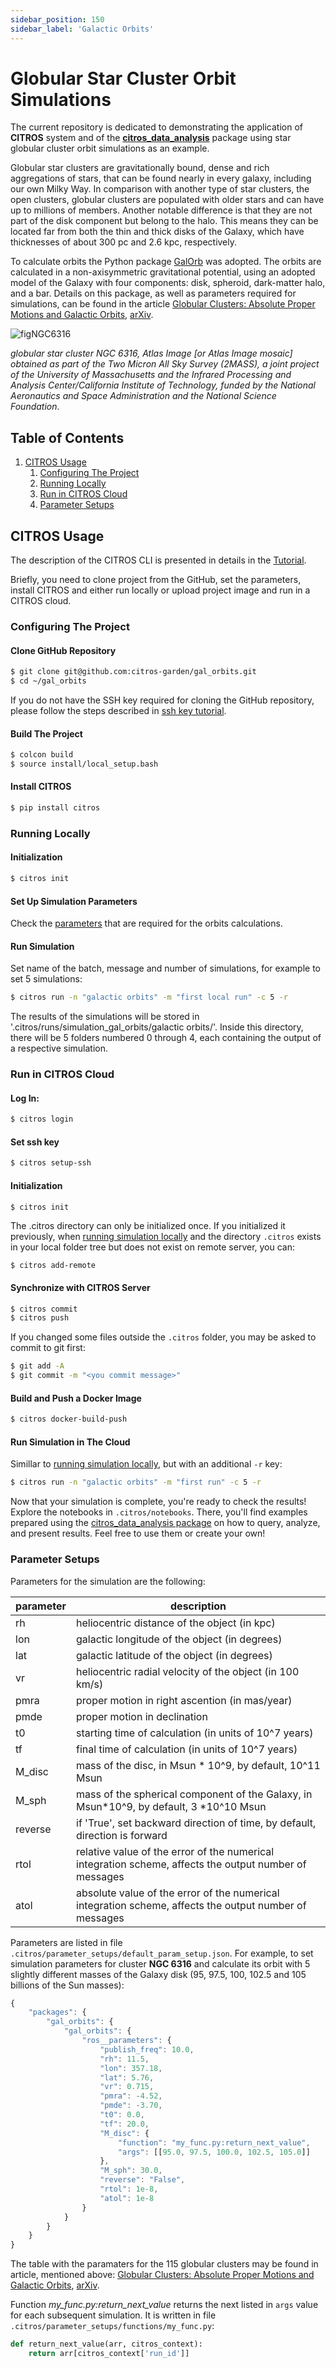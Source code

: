 ```yaml
---
sidebar_position: 150
sidebar_label: 'Galactic Orbits'
---
```


# Globular Star Cluster Orbit Simulations

The current repository is dedicated to demonstrating the application of **CITROS** system and of the [**citros_data_analysis**](https://citros.io/doc/docs_data_analysis) package using star globular cluster orbit simulations as an example.

Globular star clusters are gravitationally bound, dense and rich aggregations of stars, that can be found nearly in every galaxy, including our own Milky Way. In comparison with another type of star clusters, the open clusters, globular clusters are populated with older stars and can have up to millions of members. Another notable difference is that they are not part of the disk component but belong to the halo. This means they can be located far from both the thin and thick disks of the Galaxy, which have thicknesses of about 300 pc and 2.6 kpc, respectively.

To calculate orbits the Python package [GalOrb](https://github.com/ChemelAA/GalOrb-Package) was adopted. The orbits are calculated in a non-axisymmetric gravitational potential, using an adopted model of the Galaxy with four components: disk, spheroid, dark-matter halo, and a bar. Details on this package, as well as parameters required for simulations, can be found in the article [Globular Clusters: Absolute Proper Motions and Galactic Orbits](https://link.springer.com/article/10.1134/S1990341318020049), [arXiv](https://arxiv.org/pdf/1804.07086.pdf).

![figNGC6316](img/NGC6316.png "NGC6316")

*globular star cluster NGC 6316, Atlas Image [or Atlas Image mosaic] obtained as part of the Two Micron All Sky Survey (2MASS), a joint project of the University of Massachusetts and the Infrared Processing and Analysis Center/California Institute of Technology, funded by the National Aeronautics and Space Administration and the National Science Foundation*.

## Table of Contents
1. [CITROS Usage](#citros-usage)
   1. [Configuring The Project](#configuring-the-project)
   2. [Running Locally](#running-locally)
   3. [Run in CITROS Cloud](#run-in-citros-cloud)
   4. [Parameter Setups](#parameter-setups)

## CITROS Usage

The description of the CITROS CLI is presented in details in the [Tutorial](https://citros.io/doc/docs_tutorials/).

Briefly, you need to clone project from the GitHub, set the parameters, install CITROS and either run locally or upload project image and run in a CITROS cloud.

### Configuring The Project
#### Clone GitHub Repository
```bash
$ git clone git@github.com:citros-garden/gal_orbits.git
$ cd ~/gal_orbits
```
If you do not have the SSH key required for cloning the GitHub repository, please follow the steps described in [ssh key tutorial](https://citros.io/doc/docs/authentication/ssh/ssh_generate_key).

#### Build The Project
```bash
$ colcon build
$ source install/local_setup.bash
```

#### Install CITROS
```bash
$ pip install citros
```

### Running Locally

#### Initialization
```bash
$ citros init
```

#### Set Up Simulation Parameters
Check the [parameters](#parameter-setups) that are required for the orbits calculations. 

#### Run Simulation
Set name of the batch, message and number of simulations, for example to set 5 simulations:
```bash
$ citros run -n "galactic orbits" -m "first local run" -c 5 -r
```

The results of the simulations will be stored in '.citros/runs/simulation_gal_orbits/galactic orbits/'. Inside this directory, there will be 5 folders numbered 0 through 4, each containing the output of a respective simulation.

### Run in CITROS Cloud

#### Log In:
```bash
$ citros login
```

#### Set ssh key
```bash
$ citros setup-ssh
```

#### Initialization
```bash
$ citros init
```
The .citros directory can only be initialized once. If you initialized it previously, when [running simulation locally](#running-locally) and the directory `.citros` exists in your local folder tree but does not exist on remote server, you can:
```
$ citros add-remote
```

#### Synchronize with CITROS Server
```bash
$ citros commit
$ citros push
```
If you changed some files outside the `.citros` folder, you may be asked to commit to git first:
```bash
$ git add -A
$ git commit -m "<you commit message>"
```

#### Build and Push a Docker Image
```bash
$ citros docker-build-push
```

#### Run Simulation in The Cloud
Simillar to [running simulation locally](#run-simulation), but with an additional `-r` key:
```bash
$ citros run -n "galactic orbits" -m "first run" -c 5 -r
```

Now that your simulation is complete, you're ready to check the results! Explore the notebooks in `.citros/notebooks`. There, you'll find examples prepared using the [citros_data_analysis package](https://citros.io/doc/docs_data_analysis) on how to query, analyze, and present results. Feel free to use them or create your own!

### Parameter Setups

Parameters for the simulation are the following:

parameter | description
|--|--
rh| heliocentric distance of the object (in kpc)
lon| galactic longitude of the object (in degrees)
lat| galactic latitude of the object (in degrees)
vr| heliocentric radial velocity of the object (in 100 km/s)
pmra| proper motion in right ascention (in mas/year)
pmde| proper motion in declination| -3.70
t0| starting time of calculation (in units of 10^7 years)
tf| final time of calculation (in units of 10^7 years)
M_disc| mass of the disc, in Msun * 10^9, by default, 10^11 Msun
M_sph| mass of the spherical component of the Galaxy, in Msun*10^9, by default, 3 *10^10 Msun
reverse| if 'True', set backward direction of time, by default, direction is forward
rtol| relative value of the error of the numerical integration scheme, affects the output number of messages
atol| absolute value  of the error of the numerical integration scheme, affects the output number of messages

Parameters are listed in file `.citros/parameter_setups/default_param_setup.json`. For example, to set simulation parameters for cluster **NGC 6316** and calculate its orbit with 5 slightly different masses of the Galaxy disk (95, 97.5, 100, 102.5 and 105 billions of the Sun masses):

```js
{
    "packages": {
        "gal_orbits": {
            "gal_orbits": {
                "ros__parameters": {
                    "publish_freq": 10.0,
                    "rh": 11.5,
                    "lon": 357.18,
                    "lat": 5.76,
                    "vr": 0.715,
                    "pmra": -4.52,
                    "pmde": -3.70,
                    "t0": 0.0,
                    "tf": 20.0,
                    "M_disc": {
                        "function": "my_func.py:return_next_value",
                        "args": [[95.0, 97.5, 100.0, 102.5, 105.0]]
                    },
                    "M_sph": 30.0,
                    "reverse": "False",
                    "rtol": 1e-8,
                    "atol": 1e-8
                }
            }
        }
    }
}
```

The table with the paramaters for the 115 globular clusters may be found in article, mentioned above: [Globular Clusters: Absolute Proper Motions and Galactic Orbits](https://link.springer.com/article/10.1134/S1990341318020049), [arXiv](https://arxiv.org/pdf/1804.07086.pdf).

Function *my_func.py:return_next_value* returns the next listed in `args` value for each subsequent simulation. It is written in file `.citros/parameter_setups/functions/my_func.py`:

```python
def return_next_value(arr, citros_context):
    return arr[citros_context['run_id']]
```